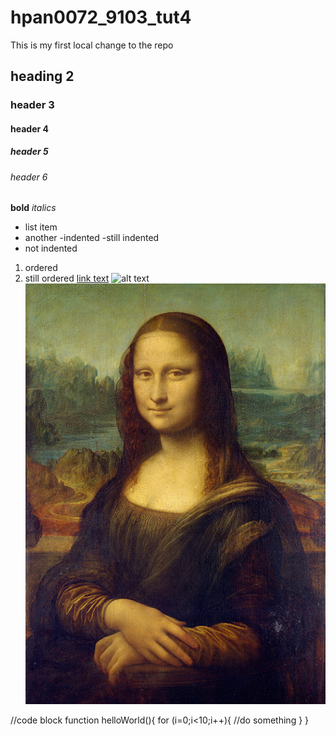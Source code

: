 # hpan0072_9103_tut4
This is my first local change to the repo
## heading 2
### header 3
#### header 4
##### header 5
###### header 6

**bold**
*italics*
- list item 
- another
 -indented
 -still indented
 - not indented

 1. ordered
 2. still ordered
 [link text](http://www.google.com)
 ![alt text](heep://placekitten.com/200/300)
 ![mona lisa image](readmeImages/Mona_Lisa_by_Leonardo_da_Vinci_500_x_700.jpg)

//code block
function helloWorld(){
    for (i=0;i<10;i++){
        //do something
    }
}